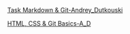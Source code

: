 [Task Markdown & Git-Andrey_Dutkouski](https://andreydut.github.io/rsschool-cv/cv)

[HTML, CSS & Git Basics-A_D](https://andreydut.github.io/rsschool-cv/index)

